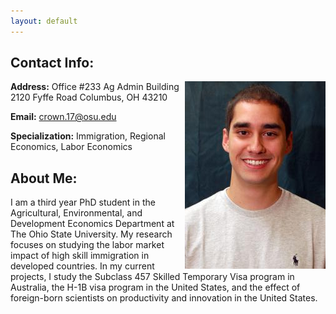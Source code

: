 ```yaml
---
layout: default
---
```

## Contact Info:

<img src = "crown_pic.jpg" align="right" > 

**Address:**
Office #233 Ag Admin Building
2120 Fyffe Road Columbus, OH 43210

**Email:** crown.17@osu.edu 

**Specialization:** Immigration, Regional Economics, Labor Economics

## About Me:
I am a third year PhD student in the Agricultural, Environmental, and Development Economics Department at The Ohio State University.  My research focuses on studying the labor market impact of high skill immigration in developed countries.  In my current projects, I study the Subclass 457 Skilled Temporary Visa program in Australia, the H-1B visa program in the United States, and the effect of foreign-born scientists on productivity and innovation in the United States.